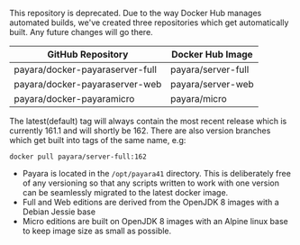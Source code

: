 
This repository is deprecated. Due to the way Docker Hub manages automated builds, we've created three repositories which get automatically built. Any future changes will go there.

| GitHub Repository               | Docker Hub Image   |
|---------------------------------|--------------------|
| payara/docker-payaraserver-full | payara/server-full |
| payara/docker-payaraserver-web  | payara/server-web  |
| payara/docker-payaramicro       | payara/micro       |

The latest(default) tag will always contain the most recent release which is currently 161.1 and will shortly be 162. There are also version branches which get built into tags of the same name, e.g:

`docker pull payara/server-full:162`

* Payara is located in the `/opt/payara41` directory. This is deliberately free of any versioning so that any scripts written to work with one version can be seamlessly migrated to the latest docker image.
* Full and Web editions are derived from the OpenJDK 8 images with a Debian Jessie base
* Micro editions are built on OpenJDK 8 images with an Alpine linux base to keep image size as small as possible.
